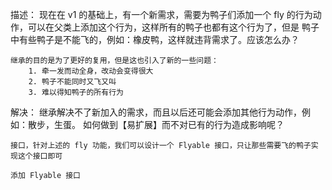描述：
    现在在 v1 的基础上，有一个新需求，需要为鸭子们添加一个 fly 的行为动作，可以在父类上添加这个行为，这样所有的鸭子也都有这个行为了，但是
    鸭子中有些鸭子是不能飞的，例如：橡皮鸭，这样就违背需求了。应该怎么办？

    继承的目的是为了更好的复用，但是这也引入了新的一些问题：
        1. 牵一发而动全身，改动会变得很大
        2. 鸭子不能同时又飞又叫
        3. 难以得知鸭子的所有行为


解决：
    继承解决不了新加入的需求，而且以后还可能会添加其他行为动作，例如：散步，生蛋。
    如何做到【易扩展】而不对已有的行为造成影响呢？

    接口，针对上述的 fly 功能，我们可以设计一个 Flyable 接口，只让那些需要飞的鸭子实现这个接口即可 
    
    添加 Flyable 接口
